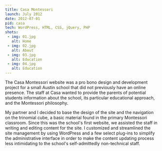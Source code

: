 ```yaml
---
title: Casa Montessori
launch: July 2012
date: 2012-07-01
pid: casa
tech: WordPress, HTML, CSS, jQuery, PHP
shots:
 - img: 01.jpg
   alt: Home
 - img: 02.jpg
   alt: About
 - img: 03.jpg
   alt: Education
 - img: 04.jpg
   alt: Education
---
```

The Casa Montessori website was a pro bono design and development project for a small Austin school that did not previously have an online presence. The staff at Casa wanted to provide the parents of potential students information about the school, its particular educational approach, and the Montessori philosophy.

My partner and I decided to base the design of the site and the navigation on the trinomial cube, a basic material found in the primary Montessori classroom. Since this was the school's first website, we assisted the staff in writing and editing content for the site. I customized and streamlined the site management by using WordPress and a few select plug-ins to simplify the administrative interface in order to make the content updating process less intimidating to the school's self-admittedly non-technical staff.
